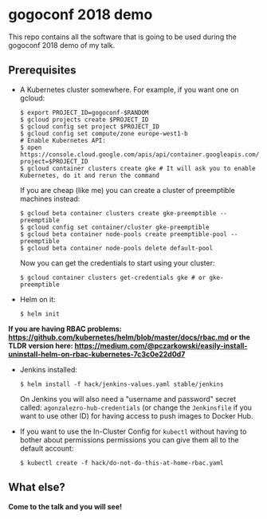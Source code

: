 # gogoconf 2018 demo

This repo contains all the software that is going to be used during the gogoconf 2018 demo of my talk.

## Prerequisites

- A Kubernetes cluster somewhere. For example, if you want one on gcloud:
 
      $ export PROJECT_ID=gogoconf-$RANDOM
      $ gcloud projects create $PROJECT_ID
      $ gcloud config set project $PROJECT_ID
      $ gcloud config set compute/zone europe-west1-b
      # Enable Kubernetes API:
      $ open https://console.cloud.google.com/apis/api/container.googleapis.com/overview?project=$PROJECT_ID
      $ gcloud container clusters create gke # It will ask you to enable Kubernetes, do it and rerun the command

  If you are cheap (like me) you can create a cluster of preemptible machines instead:

      $ gcloud beta container clusters create gke-preemptible --preemptible
      $ gcloud config set container/cluster gke-preemptible
      $ gcloud beta container node-pools create preemptible-pool --preemptible
      $ gcloud beta container node-pools delete default-pool

  Now you can get the credentials to start using your cluster:

      $ gcloud container clusters get-credentials gke # or gke-preemptible

- Helm on it: 

      $ helm init

__If you are having RBAC problems: https://github.com/kubernetes/helm/blob/master/docs/rbac.md or the TLDR version here: https://medium.com/@pczarkowski/easily-install-uninstall-helm-on-rbac-kubernetes-7c3c0e22d0d7__

- Jenkins installed:
    
      $ helm install -f hack/jenkins-values.yaml stable/jenkins

  On Jenkins you will also need a "username and password" secret called: `agonzalezro-hub-credentials` (or change the `Jenkinsfile` if you want to use other ID) for having access to push images to Docker Hub.

- If you want to use the In-Cluster Config for `kubectl` without having to bother about permissions permissions you can give them all to the default account:

      $ kubectl create -f hack/do-not-do-this-at-home-rbac.yaml

## What else?

**Come to the talk and you will see!**

